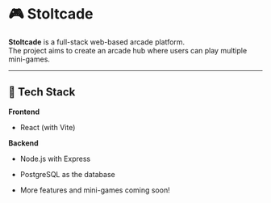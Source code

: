 # 🎮 Stoltcade

**Stoltcade** is a full-stack web-based arcade platform.  
The project aims to create an arcade hub where users can play multiple mini-games.

---

## 🧩 Tech Stack

**Frontend**
- React (with Vite)

**Backend**
- Node.js with Express
- PostgreSQL as the database

- More features and mini-games coming soon!
